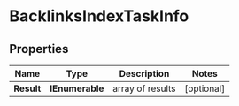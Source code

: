 # BacklinksIndexTaskInfo


## Properties

| Name | Type | Description | Notes |
|------------ | ------------- | ------------- | -------------|
**Result** | **IEnumerable<BacklinksIndexResultInfo>** | array of results |[optional]|